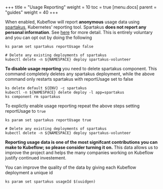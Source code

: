 +++
title = "Usage Reporting"
weight = 10
toc = true
[menu.docs]
  parent = "guides"
  weight = 40
+++

When enabled, Kubeflow will report **anonymous** usage data using [spartakus](https://github.com/kubernetes-incubator/spartakus), Kubernetes' reporting tool. Spartakus **does not report any personal information**. See [here](https://github.com/kubernetes-incubator/spartakus) for more detail.
This is entirely voluntary and you can opt out by doing the following

```
ks param set spartakus reportUsage false

# Delete any existing deployments of spartakus
kubectl delete -n ${NAMESPACE} deploy spartakus-volunteer
```

**To disable usage reporting** you need to delete spartakus component. 
This command completely deletes any spartakus deployment, while the above 
command only restarts spartakus with reportUsage set to false

```
ks delete default ${ENV} -c spartakus
kubectl -n ${NAMESPACE} delete deploy -l app=spartakus
ks component rm spartakus
```


To explictly enable usage reporting repeat the above steps setting reportUsage to `true`

```
ks param set spartakus reportUsage true

# Delete any existing deployments of spartakus
kubectl delete -n ${NAMESPACE} deploy spartakus-volunteer
```

**Reporting usage data is one of the most signifcant contributions you can make to Kubeflow; so please consider turning it on.** This data
allows us to improve the project and helps the many companies working on Kubeflow justify continued investement.

You can improve the quality of the data by giving each Kubeflow deployment a unique id

```
ks param set spartakus usageId $(uuidgen)
```
